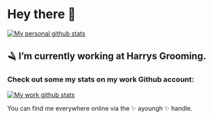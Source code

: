 # Hey there 👋


[![My personal github stats](https://github-readme-stats.vercel.app/api?username=ayoungh&count_private=true&show_icons=true&hide_title=true)](https://github.com/anuraghazra/github-readme-stats)


## 🪒  I’m currently working at Harrys Grooming. 
### Check out some my stats on my work Github account:

[![My work github stats](https://github-readme-stats.vercel.app/api?username=ayoungharrys&count_private=true&show_icons=true&hide=stars,prs,issues,contribs&hide_title=true)](https://github.com/anuraghazra/github-readme-stats)

You can find me everywhere online via the  ✨ ayoungh ✨ handle.


<!--
**ayoungh/ayoungh** is a ✨ _special_ ✨ repository because its `README.md` (this file) appears on your GitHub profile.

Here are some ideas to get you started:

- 🔭 I’m currently working on ...
- 🌱 I’m currently learning ...
- 👯 I’m looking to collaborate on ...
- 🤔 I’m looking for help with ...
- 💬 Ask me about ...
- 📫 How to reach me: ...
- 😄 Pronouns: ...
- ⚡ Fun fact: ...
-->
